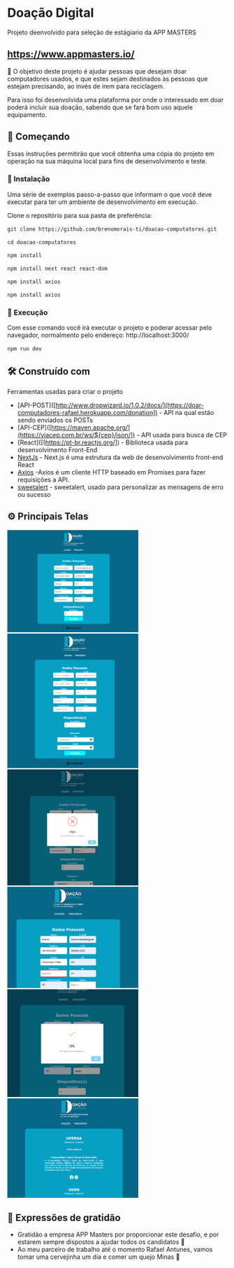 # Doação Digital
 
 Projeto deenvolvido para seleção de estágiario da APP MASTERS
 
## https://www.appmasters.io/
 
🎯 O objetivo deste projeto é ajudar pessoas que desejam doar computadores usados, e que estes sejam destinados às pessoas que estejam precisando, ao invés de irem para reciclagem.

Para isso foi desenvolvida uma plataforma por onde o interessado em doar poderá incluir sua doação, sabendo que se fará bom uso aquele equipamento.

## 🚀 Começando

Essas instruções permitirão que você obtenha uma cópia do projeto em operação na sua máquina local para fins de desenvolvimento e teste.

### 🔧 Instalação

Uma série de exemplos passo-a-passo que informam o que você deve executar para ter um ambiente de desenvolvimento em execução.

Clone o repositório para sua pasta de preferência:

```
git clone https://github.com/brenomorais-ti/doacao-computatores.git
```
```
cd doacao-computatores
```
```
npm install
```
```
npm install next react react-dom
```
```
npm install axios
```
```
npm install axios
```

### 🔧 Execução
Com esse comando você irá executar o projeto e poderar acessar pelo navegador, normalmento pelo endereço: http://localhost:3000/

```
npm run dev
```
## 🛠️ Construído com

Ferramentas usadas para criar o projeto

* [API-POST]([http://www.dropwizard.io/1.0.2/docs/](https://doar-computadores-rafael.herokuapp.com/donation]) - API na qual estão sendo enviados os POSTs
* [API-CEP]([https://maven.apache.org/](https://viacep.com.br/ws/${cep}/json/]) - API usada para busca de CEP
* [React]([(https://pt-br.reactjs.org/]) - Biblioteca usada para desenvolvimento Front-End
* [NextJs]([https://nextjs.org/]) - Next.js é uma estrutura da web de desenvolvimento front-end React
* [Axios]([https://axios-http.com/ptbr/docs/intro]) -Axios é um cliente HTTP baseado em Promises para fazer requisições a API.
* [sweetalert]([https://unpkg.com/sweetalert/dist/sweetalert.min.js]) - sweetalert, usado para personalizar as mensagens de erro ou sucesso

## ⚙️ Principais Telas

<img src="https://github.com/brenomorais-ti/doacao-computatores/blob/main/telas/1.png" width="300px">
<img src="https://github.com/brenomorais-ti/doacao-computatores/blob/main/telas/2.png" width="300px">
<img src="https://github.com/brenomorais-ti/doacao-computatores/blob/main/telas/3.png" width="300px">
<img src="https://github.com/brenomorais-ti/doacao-computatores/blob/main/telas/4.png" width="300px">
<img src="https://github.com/brenomorais-ti/doacao-computatores/blob/main/telas/5.png" width="300px">
<img src="https://github.com/brenomorais-ti/doacao-computatores/blob/main/telas/6.png" width="300px">


## 🎁 Expressões de gratidão

* Gratidão a empresa APP Masters por proporcionar este desafio, e por estarem sempre dispostos a ajudar todos os candidatos 📢
* Ao meu parceiro de trabalho até o momento Rafael Antunes, vamos tomar uma cervejinha um dia e comer um quejo Minas  🍺 



